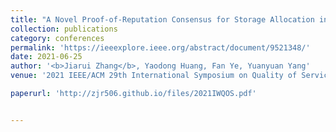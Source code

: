 ```yaml
---
title: "A Novel Proof-of-Reputation Consensus for Storage Allocation in Edge Blockchain Systems"
collection: publications
category: conferences
permalink: 'https://ieeexplore.ieee.org/abstract/document/9521348/'
date: 2021-06-25
author: '<b>Jiarui Zhang</b>, Yaodong Huang, Fan Ye, Yuanyuan Yang'
venue: '2021 IEEE/ACM 29th International Symposium on Quality of Service (IWQOS)'

paperurl: 'http://zjr506.github.io/files/2021IWQOS.pdf'


---
```

